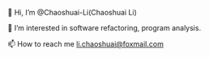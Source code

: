 👋 Hi, I’m @Chaoshuai-Li(Chaoshuai Li)

👀 I’m interested in software refactoring, program analysis.

📫 How to reach me li.chaoshuai@foxmail.com
<!--
**Chaoshuai-Li/Chaoshuai-Li** is a ✨ _special_ ✨ repository because its `README.md` (this file) appears on your GitHub profile.

Here are some ideas to get you started:

- 🔭 I’m currently working on ...
- 🌱 I’m currently learning ...
- 👯 I’m looking to collaborate on ...
- 🤔 I’m looking for help with ...
- 💬 Ask me about ...
- 📫 How to reach me: ...
- 😄 Pronouns: ...
- ⚡ Fun fact: ...
-->
